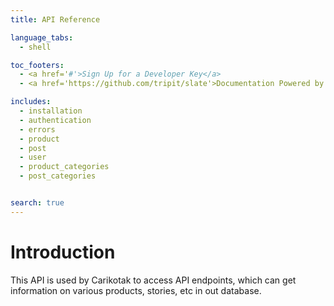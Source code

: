 ```yaml
---
title: API Reference

language_tabs:
  - shell

toc_footers:
  - <a href='#'>Sign Up for a Developer Key</a>
  - <a href='https://github.com/tripit/slate'>Documentation Powered by Slate</a>

includes:
  - installation
  - authentication
  - errors
  - product
  - post
  - user
  - product_categories
  - post_categories


search: true
---
```


# Introduction

This API is used by Carikotak to access API endpoints, which can get information on various products, stories, etc in out database.
